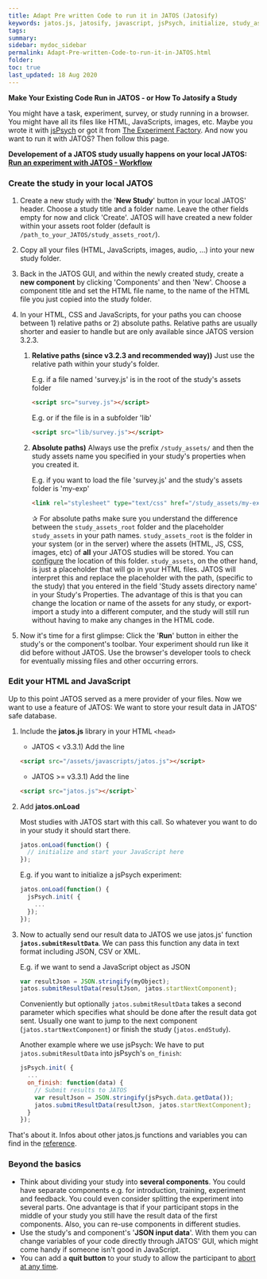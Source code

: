 ```yaml
---
title: Adapt Pre written Code to run it in JATOS (Jatosify)
keywords: jatos.js, jatosify, javascript, jsPsych, initialize, study_assets_root, study_assets, relative, absolute, path
tags:
summary:
sidebar: mydoc_sidebar
permalink: Adapt-Pre-written-Code-to-run-it-in-JATOS.html
folder:
toc: true
last_updated: 18 Aug 2020
---
```


**Make Your Existing Code Run in JATOS - or How To Jatosify a Study** 

You might have a  task, experiment, survey, or study running in a browser. You might have all its files like HTML, JavaScripts, images, etc. Maybe you wrote it with [jsPsych](http://www.jspsych.org) or got it from [The Experiment Factory](http://expfactory.github.io). And now you want to run it with JATOS? Then follow this page.

**Developement of a JATOS study usually happens on your local JATOS: [Run an experiment with JATOS - Workflow](Run-an-experiment-with-JATOS-Workflow.html)**

### Create the study in your local JATOS

1. Create a new study with the '**New Study**' button in your local JATOS' header. Choose a study title and a folder name. Leave the other fields empty for now and click 'Create'. JATOS will have created a new folder within your assets root folder (default is `/path_to_your_JATOS/study_assets_root/`).
1. Copy all your files (HTML, JavaScripts, images, audio, ...) into your new study folder. 
1. Back in the JATOS GUI, and within the newly created study, create a **new component** by clicking 'Components' and then 'New'. Choose a component title and set the HTML file name, to the name of the HTML file you just copied into the study folder.
1. In your HTML, CSS and JavaScripts, for your paths you can choose between 1) relative paths or 2) absolute paths. Relative paths are usually shorter and easier to handle but are only available since JATOS version 3.2.3.

   1. **Relative paths (since v3.2.3 and recommended way))** Just use the relative path within your study's folder.
      
      E.g. if a file named 'survey.js' is in the root of the study's assets folder
      
      ```html
      <script src="survey.js"></script>
      ```
      
      E.g. or if the file is in a subfolder 'lib'
      
      ```html
      <script src="lib/survey.js"></script>
      ```

   1. **Absolute paths)** Always use the prefix `/study_assets/` and then the study assets name you specified in your study's properties when you created it.
      
      E.g. if you want to load the file 'survey.js' and the study's assets folder is 'my-exp'

        ```html
        <link rel="stylesheet" type="text/css" href="/study_assets/my-exp/survey.js" />
        ```

      ✰  For absolute paths make sure you understand the difference between the `study_assets_root` folder and the placeholder `study_assets` in your path names. `study_assets_root` is the folder in your system (or in the server) where the assets (HTML, JS, CSS, images, etc) of **all** your JATOS studies will be stored. You can [configure](Configure-JATOS-on-a-Server.html#study-assets-root-path) the location of this folder. `study_assets`, on the other hand, is just a placeholder that will go in your HTML files. JATOS will interpret this and replace the placeholder with the path, (specific to the study) that you entered in the field 'Study assets directory name' in your Study's Properties. The advantage of this is that you can change the location or name of the assets for any study, or export-import a study into a different computer, and the study will still run without having to make any changes in the HTML code.  


1. Now it's time for a first glimpse: Click the '**Run**' button in either the study's or the component's toolbar. Your experiment should run like it did before without JATOS. Use the browser's developer tools to check for eventually missing files and other occurring errors.

### Edit your HTML and JavaScript

Up to this point JATOS served as a mere provider of your files. Now we want to use a feature of JATOS: We want to store your result data in JATOS' safe database. 

1. Include the **jatos.js** library in your HTML `<head>`

   * JATOS < v3.3.1) Add the line 
   ```html
   <script src="/assets/javascripts/jatos.js"></script>
   ```

   * JATOS >= v3.3.1) Add the line 
   ```html
   <script src="jatos.js"></script>`
   ```

1. Add **jatos.onLoad**

   Most studies with JATOS start with this call. So whatever you want to do in your study it should start there.
   
   ~~~javascript
   jatos.onLoad(function() {
     // initialize and start your JavaScript here 
   });
   ~~~
   
   E.g. if you want to initialize a jsPsych experiment:
   
   ~~~javascript
   jatos.onLoad(function() {
     jsPsych.init( {
       ...
     });
   });
   ~~~
   
1. Now to actually send our result data to JATOS we use jatos.js' function **`jatos.submitResultData`**. We can pass this function any data in text format including JSON, CSV or XML.

   E.g. if we want to send a JavaScript object as JSON
   
   ~~~javascript
   var resultJson = JSON.stringify(myObject);
   jatos.submitResultData(resultJson, jatos.startNextComponent);
   ~~~
    
   Conveniently but optionally `jatos.submitResultData` takes a second parameter which specifies what should be done after the result data got sent. Usually one want to jump to the next component (`jatos.startNextComponent`) or finish the study (`jatos.endStudy`).

   Another example where we use jsPsych: We have to put `jatos.submitResultData` into jsPsych's `on_finish`:
   
   ~~~javascript
   jsPsych.init( {
     ...
     on_finish: function(data) {
       // Submit results to JATOS
       var resultJson = JSON.stringify(jsPsych.data.getData());
       jatos.submitResultData(resultJson, jatos.startNextComponent);
     }
   });
   ~~~

That's about it. Infos about other jatos.js functions and variables you can find in the [reference](jatos.js-Reference.html). 

### Beyond the basics

* Think about dividing your study into **several components**. You could have separate components e.g. for introduction, training, experiment and feedback. You could even consider splitting the experiment into several parts. One advantage is that if your participant stops in the middle of your study you still have the result data of the first components. Also, you can re-use components in different studies.
* Use the study's and component's '**JSON input data**'. With them you can change variables of your code directly through JATOS' GUI, which might come handy if someone isn't good in JavaScript.
* You can add a **quit button** to your study to allow the participant to [abort at any time](Data-Privacy-and-Ethics.html#things-you-should-consider-in-your-studies). 
